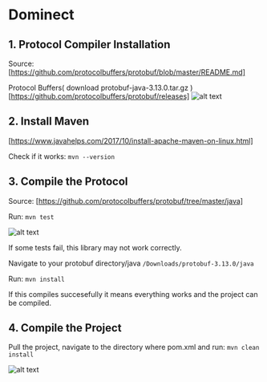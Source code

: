 # Dominect

## 1. Protocol Compiler Installation
Source: [https://github.com/protocolbuffers/protobuf/blob/master/README.md]

Protocol Buffers( download protobuf-java-3.13.0.tar.gz ) [https://github.com/protocolbuffers/protobuf/releases]
![alt text](https://imgur.com/EwJgDll.png)

## 2. Install Maven
[https://www.javahelps.com/2017/10/install-apache-maven-on-linux.html]

Check if it works: ``` mvn --version ```

## 3. Compile the Protocol
Source: [https://github.com/protocolbuffers/protobuf/tree/master/java]

Run: ``` mvn test ```

![alt text](https://imgur.com/E5ynFKM.png)

If some tests fail, this library may not work correctly.

Navigate to your protobuf directory/java ```/Downloads/protobuf-3.13.0/java```

Run: ``` mvn install ```

If this compiles succesefully it means everything works and the project can be compiled.

## 4. Compile the Project
Pull the project, navigate to the directory where pom.xml and run:
```mvn clean install```

![alt text](https://imgur.com/ZIHruMN.png)
